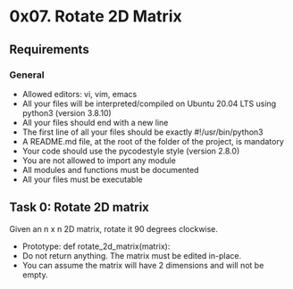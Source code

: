 # 0x07. Rotate 2D Matrix

## Requirements

### General

* Allowed editors: vi, vim, emacs
* All your files will be interpreted/compiled on Ubuntu 20.04 LTS using python3 (version 3.8.10)
* All your files should end with a new line
* The first line of all your files should be exactly #!/usr/bin/python3
* A README.md file, at the root of the folder of the project, is mandatory
* Your code should use the pycodestyle style (version 2.8.0)
* You are not allowed to import any module
* All modules and functions must be documented
* All your files must be executable

## Task 0: Rotate 2D matrix

Given an n x n 2D matrix, rotate it 90 degrees clockwise.

* Prototype: def rotate_2d_matrix(matrix):
 * Do not return anything. The matrix must be edited in-place.
 * You can assume the matrix will have 2 dimensions and will not be empty.